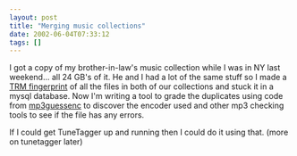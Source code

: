 ```yaml
---
layout: post
title: "Merging music collections"
date: 2002-06-04T07:33:12
tags: []
---
```


I got a copy of my brother-in-law's music collection while I was in NY last weekend... all 24 GB's of it. He and I had a lot of the same stuff so I made a [TRM fingerprint][1] of all the files in both of our collections and stuck it in a mysql database. Now I'm writing a tool to grade the duplicates using code from [mp3guessenc][2] to discover the encoder used and other mp3 checking tools to see if the file has any errors. 

If I could get TuneTagger up and running then I could do it using that. (more on tunetagger later) 

   [1]: http://musicbrainz.org/how.html
   [2]: http://shibatch.sourceforge.net



